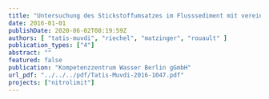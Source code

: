 ```yaml
---
title: "Untersuchung des Stickstoffumsatzes im Flusssediment mit vereinfachten Modellansätzen. NITROLIMIT 2, Gemeinsamer Ergebnisbericht, Kapitel 2.3.2"
date: 2016-01-01
publishDate: 2020-06-02T08:19:59Z
authors: [ "tatis-muvdi", "riechel", "matzinger", "rouault" ]
publication_types: ["4"]
abstract: ""
featured: false
publication: "Kompetenzzentrum Wasser Berlin gGmbH"
url_pdf: "../../../pdf/Tatis-Muvdi-2016-1047.pdf"
projects: ["nitrolimit"]
---
```



